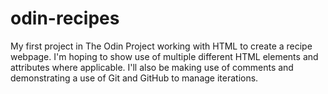 # odin-recipes

My first project in The Odin Project working with HTML to create a recipe webpage. I'm hoping to show use of multiple different HTML elements and attributes where applicable. I'll also be making use of comments and demonstrating a use of Git and GitHub to manage iterations.
